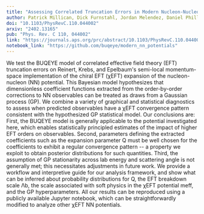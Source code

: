 ```yaml
---
title: "Assessing Correlated Truncation Errors in Modern Nucleon-Nucleon Potentials"
author: Patrick Millican, Dick Furnstahl, Jordan Melendez, Daniel Phillips, and Matt Pratola
doi: "10.1103/PhysRevC.110.044002"
arxiv: "2402.13165"
pub: "Phys. Rev. C 110, 044002"
link: "https://journals.aps.org/prc/abstract/10.1103/PhysRevC.110.044002"
notebook_link: "https://github.com/buqeye/modern_nn_potentials"
---
```


We test the BUQEYE model of correlated effective field theory (EFT) truncation errors on Reinert, Krebs, and Epelbaum's semi-local momentum-space implementation of the chiral EFT (χEFT) expansion of the nucleon-nucleon (NN) potential. This Bayesian model hypothesizes that dimensionless coefficient functions extracted from the order-by-order corrections to NN observables can be treated as draws from a Gaussian process (GP). We combine a variety of graphical and statistical diagnostics to assess when predicted observables have a χEFT convergence pattern consistent with the hypothesized GP statistical model. Our conclusions are: First, the BUQEYE model is generally applicable to the potential investigated here, which enables statistically principled estimates of the impact of higher EFT orders on observables. Second, parameters defining the extracted coefficients such as the expansion parameter Q must be well chosen for the coefficients to exhibit a regular convergence pattern -- a property we exploit to obtain posterior distributions for such quantities. Third, the assumption of GP stationarity across lab energy and scattering angle is not generally met; this necessitates adjustments in future work. We provide a workflow and interpretive guide for our analysis framework, and show what can be inferred about probability distributions for Q, the EFT breakdown scale Λb, the scale associated with soft physics in the χEFT potential meff, and the GP hyperparameters. All our results can be reproduced using a publicly available Jupyter notebook, which can be straightforwardly modified to analyze other χEFT NN potentials.

